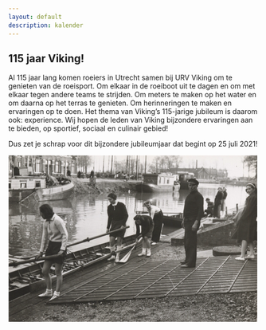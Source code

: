 ```yaml
---
layout: default
description: kalender
---
```


## 115 jaar Viking!

Al 115 jaar lang komen roeiers in Utrecht samen bij URV Viking om te genieten van de roeisport. Om elkaar in de roeiboot uit te dagen en om met elkaar tegen andere teams te strijden. Om meters te maken op het water en om daarna op het terras te genieten. Om herinneringen te maken en ervaringen op te doen. Het thema van Viking’s 115-jarige jubileum is daarom ook: experience. Wij hopen de leden van Viking bijzondere ervaringen aan te bieden, op sportief, sociaal en culinair gebied!

Dus zet je schrap voor dit bijzondere jubileumjaar dat begint op 25 juli 2021!
 
![plaatje bootsman](bootsman.png) 